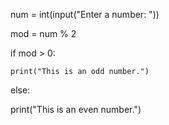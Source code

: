 num = int(input("Enter a number: "))

mod = num % 2

if mod > 0:

    print("This is an odd number.")

else:

   print("This is an even number.")

	
